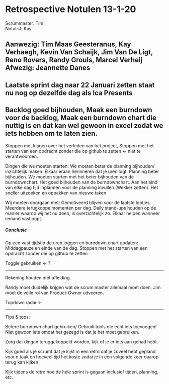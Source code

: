 # Retrospective Notulen 13-1-20

Scrummaster: Tim </br>
Notulist: Kay

Aanwezig: Tim Maas Geesteranus, Kay Verhaegh, Kevin Van Schaijk, Jim Van De Ligt, Reno Rovers, Randy Grouls, Marcel Verheij
Afwezig: Jeannette Danes
---
Laatste sprint dag naar 22 Januari zetten staat nu nog op dezelfde dag als Ica Presents
---
Backlog goed bijhouden,
Maak een burndown voor de backlog,
Maak een burndown chart die nuttig is en dat kan wel gewoon in excel zodat we iets hebben om te laten zien.
---

Stoppen met klagen over het verleden van het project,
Stoppen met het starten van een opdracht zonder die op github te zetten <- niet te verantwoorden.

Dingen die we moeten starten:
We moeten beter de planning bijhouden/ inzichtelijk maken.
Elkaar eraan herinneren dat je uren logt.
Planning beter bijhouden.
We moeten starten met het beter bijhouden van de burndownchart.
Het goed bijhouden van de burndownchart.
Aan het eind van elke dag tijd inplannen voor de planning invullen (Wekker zetten).
Het sneller uitzoeken en oppakken van nieuwe taken.

Wij moeten doorgaan met:
Gemotiveerd blijven voor de laatste lootjes.
Meerdere terugkoppelmomenten per dag.
Daily stand-ups houden op de manier waarop wij het nu doen, is overzichtelijk zo.
Elkaar helpen wanneer iemand vastloopt.

##### Conclusie
Op een vast tijdstip de uren loggen en burndown chart updaten: Middagpauze en einde van de dag. 
Stoppen met het starten van een opdracht zonder die op github te zetten

Toggle gebruiken <- ?

---
Rekening houden met afleiding.


Randy moet duidelijk krijgen wat de scrum master allemaal moet doen.
Jim moet de volle rol van Product-Owner uitvoeren.

Topdown radar <-

---

Tips & tops:

Betere burndown chart gebruiken/ Gebruik tools die echt iets toevoegen! Niet gewoon iets omdat het gezegd is dat je het moet gebruiken.

Zorg dat dingen teruggekoppeld worden, kijk of je er iets aan gehad hebt.

Kijk goed als je scrumt dat je kijkt in een retro dat je zoveel hebt gepland voor n taak en hoeveel tijd het koste zodat je in een volgende keer daarop terug kan kijken. 

Kijk tijdens de retro hoe de hele sprint is gegaan inclusief tijden, planning, etc.
